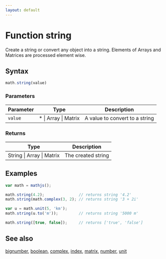 ```yaml
---
layout: default
---
```


# Function string

Create a string or convert any object into a string.
Elements of Arrays and Matrices are processed element wise.


## Syntax

```js
math.string(value)
```

### Parameters

Parameter | Type | Description
--------- | ---- | -----------
`value` | * &#124; Array &#124; Matrix | A value to convert to a string

### Returns

Type | Description
---- | -----------
String &#124; Array &#124; Matrix | The created string


## Examples

```js
var math = mathjs();

math.string(4.2);               // returns string '4.2'
math.string(math.complex(3, 2); // returns string '3 + 2i'

var u = math.unit(5, 'km');
math.string(u.to('m'));         // returns string '5000 m'

math.string([true, false]);     // returns ['true', 'false']
```


## See also

[bignumber](bignumber.html),
[boolean](boolean.html),
[complex](complex.html),
[index](index.html),
[matrix](matrix.html),
[number](number.html),
[unit](unit.html)


<!-- Note: This file is automatically generated from source code comments. Changes made in this file will be overridden. -->
